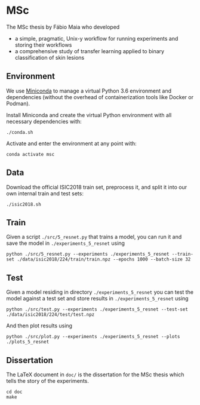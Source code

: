 # MSc

The MSc thesis by Fábio Maia who developed

- a simple, pragmatic, Unix-y workflow for running experiments and storing their workflows
- a comprehensive study of transfer learning applied to binary classification of skin lesions

## Environment

We use [Miniconda](https://docs.conda.io/en/latest/miniconda.html) to manage a virtual Python 3.6 environment and dependencies (without the overhead of containerization tools like Docker or Podman).

Install Miniconda and create the virtual Python environment with all necessary dependencies with:

```
./conda.sh
```

Activate and enter the environment at any point with:

```
conda activate msc
```

## Data

Download the official ISIC2018 train set, preprocess it, and split it into our own internal train and test sets:

```
./isic2018.sh
```

## Train

Given a script `./src/5_resnet.py` that trains a model, you can run it and save the model in `./experiments_5_resnet` using

```
python ./src/5_resnet.py --experiments ./experiments_5_resnet --train-set ./data/isic2018/224/train/train.npz --epochs 1000 --batch-size 32
```

## Test

Given a model residing in directory `./experiments_5_resnet` you can test the model against a test set and store results in `./experiments_5_resnet` using

```
python ./src/test.py --experiments ./experiments_5_resnet --test-set ./data/isic2018/224/test/test.npz
```

And then plot results using

```
python ./src/plot.py --experiments ./experiments_5_resnet --plots ./plots_5_resnet
```

## Dissertation

The LaTeX document in `doc/` is the dissertation for the MSc thesis which tells the story of the experiments.

```
cd doc
make
```
